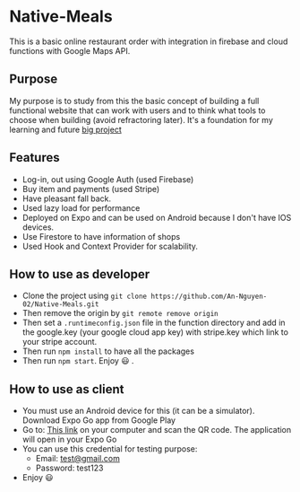 # Native-Meals

This is a basic online restaurant order with integration in firebase and cloud functions with Google Maps API.

## Purpose

My purpose is to study from this the basic concept of building a full functional website that can work with users and to think what tools to choose when building (avoid refractoring later). It's a foundation for my learning and future [big project](https://www.behance.net/gallery/134056463/EventGo-Web-Service)

## Features

- Log-in, out using Google Auth (used Firebase)
- Buy item and payments (used Stripe)
- Have pleasant fall back.
- Used lazy load for performance
- Deployed on Expo and can be used on Android because I don't have IOS devices.
- Use Firestore to have information of shops
- Used Hook and Context Provider for scalability.

## How to use as developer

- Clone the project using `git clone https://github.com/An-Nguyen-02/Native-Meals.git`
- Then remove the origin by `git remote remove origin`
- Then set a `.runtimeconfig.json` file in the function directory and add in the google.key (your google cloud app key) with stripe.key which link to your stripe account.
- Then run `npm install` to have all the packages
- Then run `npm start`. Enjoy :smiley: .

## How to use as client
- You must use an Android device for this (it can be a simulator). Download Expo Go app from Google Play
- Go to: [This link](https://expo.dev/@an_nguyen/MealsToGo?release-channel=default) on your computer and scan the QR code. The application will open in your Expo Go
- You can use this credential for testing purpose: 
  + Email: test@gmail.com
  + Password: test123
- Enjoy :smiley:

